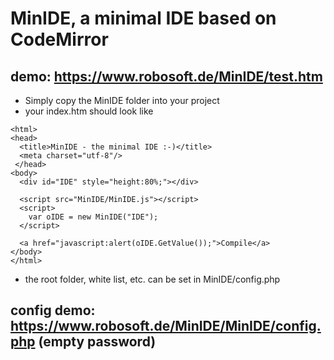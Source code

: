 # MinIDE, a minimal IDE based on CodeMirror

## demo: https://www.robosoft.de/MinIDE/test.htm

- Simply copy the MinIDE folder into your project
- your index.htm should look like

```<!doctype html>
<html>
<head>
  <title>MinIDE - the minimal IDE :-)</title>
  <meta charset="utf-8"/>
 </head>
<body>
  <div id="IDE" style="height:80%;"></div>

  <script src="MinIDE/MinIDE.js"></script>
  <script>
    var oIDE = new MinIDE("IDE");
  </script>

  <a href="javascript:alert(oIDE.GetValue());">Compile</a>
</body>
</html>
```

- the root folder, white list, etc. can be set in MinIDE/config.php

## config demo: https://www.robosoft.de/MinIDE/MinIDE/config.php (empty password)
